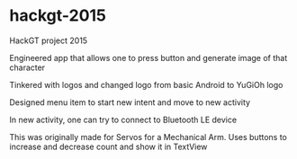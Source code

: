 # hackgt-2015
HackGT project 2015

Engineered app that allows one to press button and generate image of that character

Tinkered with logos and changed logo from basic Android to YuGiOh logo

Designed menu item to start new intent and move to new activity

In new activity, one can try to connect to Bluetooth LE device

This was originally made for Servos for a Mechanical Arm. Uses buttons to increase and decrease count and show it in TextView
